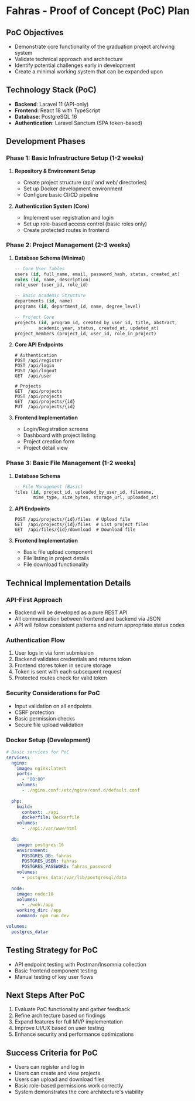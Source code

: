 # Fahras - Proof of Concept (PoC) Plan

## PoC Objectives
- Demonstrate core functionality of the graduation project archiving system
- Validate technical approach and architecture
- Identify potential challenges early in development
- Create a minimal working system that can be expanded upon

## Technology Stack (PoC)
- **Backend**: Laravel 11 (API-only)
- **Frontend**: React 18 with TypeScript
- **Database**: PostgreSQL 16
- **Authentication**: Laravel Sanctum (SPA token-based)

## Development Phases

### Phase 1: Basic Infrastructure Setup (1-2 weeks)

1. **Repository & Environment Setup**
   - Create project structure (api/ and web/ directories)
   - Set up Docker development environment
   - Configure basic CI/CD pipeline

2. **Authentication System (Core)**
   - Implement user registration and login
   - Set up role-based access control (basic roles only)
   - Create protected routes in frontend

### Phase 2: Project Management (2-3 weeks)

1. **Database Schema (Minimal)**
   ```sql
   -- Core User Tables
   users (id, full_name, email, password_hash, status, created_at)
   roles (id, name, description)
   role_user (user_id, role_id)
   
   -- Basic Academic Structure
   departments (id, name)
   programs (id, department_id, name, degree_level)
   
   -- Project Core
   projects (id, program_id, created_by_user_id, title, abstract, 
            academic_year, status, created_at, updated_at)
   project_members (project_id, user_id, role_in_project)
   ```

2. **Core API Endpoints**
   ```
   # Authentication
   POST /api/register
   POST /api/login
   POST /api/logout
   GET  /api/user
   
   # Projects
   GET  /api/projects
   POST /api/projects
   GET  /api/projects/{id}
   PUT  /api/projects/{id}
   ```

3. **Frontend Implementation**
   - Login/Registration screens
   - Dashboard with project listing
   - Project creation form
   - Project detail view

### Phase 3: Basic File Management (1-2 weeks)

1. **Database Schema**
   ```sql
   -- File Management (Basic)
   files (id, project_id, uploaded_by_user_id, filename, 
          mime_type, size_bytes, storage_url, uploaded_at)
   ```

2. **API Endpoints**
   ```
   POST /api/projects/{id}/files  # Upload file
   GET  /api/projects/{id}/files  # List project files
   GET  /api/files/{id}/download  # Download file
   ```

3. **Frontend Implementation**
   - Basic file upload component
   - File listing in project details
   - File download functionality

## Technical Implementation Details

### API-First Approach
- Backend will be developed as a pure REST API
- All communication between frontend and backend via JSON
- API will follow consistent patterns and return appropriate status codes

### Authentication Flow
1. User logs in via form submission
2. Backend validates credentials and returns token
3. Frontend stores token in secure storage
4. Token is sent with each subsequent request
5. Protected routes check for valid token

### Security Considerations for PoC
- Input validation on all endpoints
- CSRF protection
- Basic permission checks
- Secure file upload validation

### Docker Setup (Development)
```yaml
# Basic services for PoC
services:
  nginx:
    image: nginx:latest
    ports:
      - "80:80"
    volumes:
      - ./nginx.conf:/etc/nginx/conf.d/default.conf
  
  php:
    build:
      context: ./api
      dockerfile: Dockerfile
    volumes:
      - ./api:/var/www/html
  
  db:
    image: postgres:16
    environment:
      POSTGRES_DB: fahras
      POSTGRES_USER: fahras
      POSTGRES_PASSWORD: fahras_password
    volumes:
      - postgres_data:/var/lib/postgresql/data
  
  node:
    image: node:18
    volumes:
      - ./web:/app
    working_dir: /app
    command: npm run dev

volumes:
  postgres_data:
```

## Testing Strategy for PoC
- API endpoint testing with Postman/Insomnia collection
- Basic frontend component testing
- Manual testing of key user flows

## Next Steps After PoC
1. Evaluate PoC functionality and gather feedback
2. Refine architecture based on findings
3. Expand features for full MVP implementation
4. Improve UI/UX based on user testing
5. Enhance security and performance optimizations

## Success Criteria for PoC
- Users can register and log in
- Users can create and view projects
- Users can upload and download files
- Basic role-based permissions work correctly
- System demonstrates the core architecture's viability
